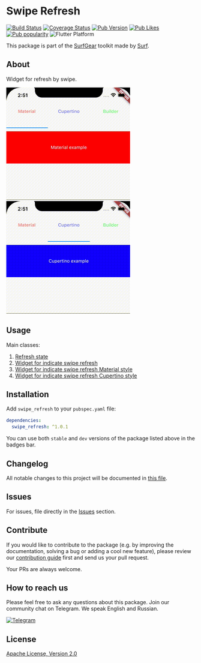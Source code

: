# Swipe Refresh

[![Build Status](https://shields.io/github/workflow/status/surfstudio/flutter-swipe-refresh/build?logo=github&logoColor=white)](https://github.com/surfstudio/flutter-swipe-refresh)
[![Coverage Status](https://img.shields.io/codecov/c/github/surfstudio/flutter-swipe-refresh?flag=swipe_refresh&logo=codecov&logoColor=white)](https://app.codecov.io/gh/surfstudio/flutter-swipe-refresh)
[![Pub Version](https://img.shields.io/pub/v/swipe_refresh?logo=dart&logoColor=white)](https://pub.dev/packages/swipe_refresh)
[![Pub Likes](https://badgen.net/pub/likes/swipe_refresh)](https://pub.dev/packages/swipe_refresh)
[![Pub popularity](https://badgen.net/pub/popularity/swipe_refresh)](https://pub.dev/packages/swipe_refresh/score)
![Flutter Platform](https://badgen.net/pub/flutter-platform/swipe_refresh)

This package is part of the [SurfGear](https://github.com/surfstudio/SurfGear) toolkit made by [Surf](https://surf.ru).

## About

Widget for refresh by swipe.

![](media/material.gif)
![](media/cupertino.gif)

## Usage

Main classes:

1. [Refresh state](lib/src/swipe_refresh_state.dart)
2. [Widget for indicate swipe refresh](lib/src/swipe_refresh.dart)
3. [Widget for indicate swipe refresh Material style](lib/src/material_swipe_refresh.dart)
4. [Widget for indicate swipe refresh Cupertino style](lib/src/cupertino_swipe_refresh.dart)

## Installation

Add `swipe_refresh` to your `pubspec.yaml` file:

```yaml
dependencies:
  swipe_refresh: ^1.0.1
```

You can use both `stable` and `dev` versions of the package listed above in the badges bar.

## Changelog

All notable changes to this project will be documented in [this file](./CHANGELOG.md).

## Issues

For issues, file directly in the [Issues](https://github.com/surfstudio/flutter-swipe-refresh/issues) section.

## Contribute

If you would like to contribute to the package (e.g. by improving the documentation, solving a bug or adding a cool new feature), please review our [contribution guide](./CONTRIBUTING.md) first and send us your pull request.

Your PRs are always welcome.

## How to reach us

Please feel free to ask any questions about this package. Join our community chat on Telegram. We speak English and Russian.

[![Telegram](https://img.shields.io/badge/chat-on%20Telegram-blue.svg)](https://t.me/SurfGear)

## License

[Apache License, Version 2.0](https://www.apache.org/licenses/LICENSE-2.0)
